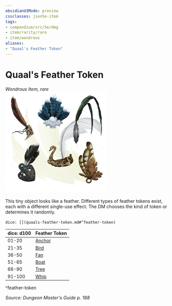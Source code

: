 ```yaml
---
obsidianUIMode: preview
cssclasses: json5e-item
tags:
- compendium/src/5e/dmg
- item/rarity/rare
- item/wondrous
aliases: 
- "Quaal's Feather Token"
---
```

# Quaal's Feather Token
*Wondrous Item, rare*  
![](https://raw.githubusercontent.com/5etools-mirror-2/5etools-img/main/items/DMG/Quaal%27s%20Feather%20Token.webp#right)  


This tiny object looks like a feather. Different types of feather tokens exist, each with a different single-use effect. The DM chooses the kind of token or determines it randomly.

`dice: [](quaals-feather-token.md#^feather-token)`

| dice: d100 | Feather Token |
|------------|---------------|
| 01-20 | [Anchor](quaals-feather-token-anchor.md) |
| 21-35 | [Bird](quaals-feather-token-bird.md) |
| 36-50 | [Fan](quaals-feather-token-fan.md) |
| 51-65 | [Boat](quaals-feather-token-swan-boat.md) |
| 66-90 | [Tree](quaals-feather-token-tree.md) |
| 91-100 | [Whip](quaals-feather-token-whip.md) |
^feather-token

*Source: Dungeon Master's Guide p. 188*